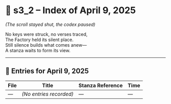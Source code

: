 <!-- Save to: shagi_archives/gdj_25/s04/s00/s3_2_index_of_09.md -->

# 📘 s3_2 – Index of April 9, 2025  
*(The scroll stayed shut, the codex paused)*

No keys were struck, no verses traced,  
The Factory held its silent place.  
Still silence builds what comes anew—  
A stanza waits to form its view.

---

## 📜 Entries for April 9, 2025

| File | Title | Stanza Reference | Time |
|------|-------|------------------|------|
| — | *(No entries recorded)* | — | — |
